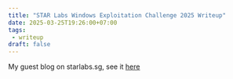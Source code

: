 ```yaml
---
title: "STAR Labs Windows Exploitation Challenge 2025 Writeup"
date: 2025-03-25T19:26:00+07:00
tags:
 - writeup
draft: false
---
```


My guest blog on starlabs.sg, see it [here](https://starlabs.sg/blog/2025/03-star-labs-windows-exploitation-challenge-2025-writeup/)
